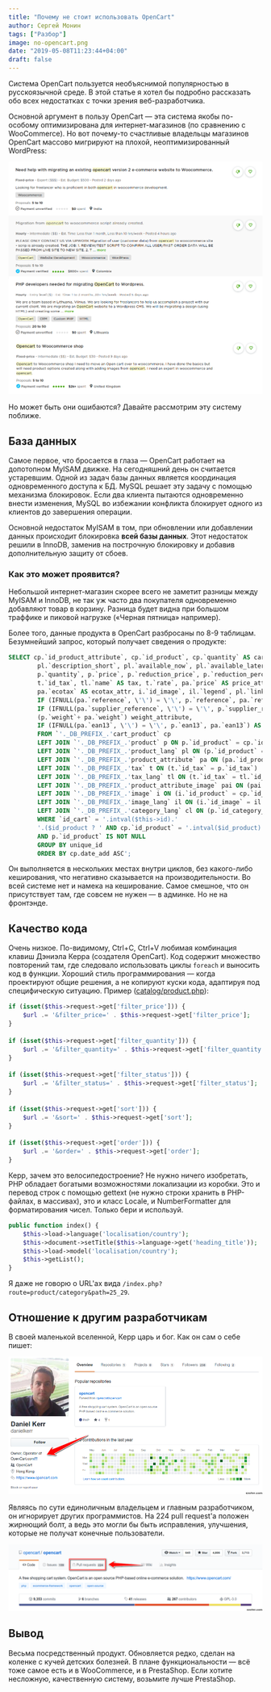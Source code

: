 ```yaml
---
title: "Почему не стоит использовать OpenCart"
author: Сергей Монин
tags: ["Разбор"]
image: no-opencart.png
date: "2019-05-08T11:23:44+04:00"
draft: false
---
```


Система OpenCart пользуется необъяснимой популярностью в русскоязычной среде. В этой статье я хотел бы подробно рассказать обо всех недостатках с точки зрения веб-разработчика.

Основной аргумент в пользу OpenCart — эта система якобы по-особому оптимизирована для интернет-магазинов (по сравнению с WooCommerce). Но вот почему-то счастливые владельцы магазинов OpenCart массово мигрируют на плохой, неоптимизированный WordPress:

![Upwork.com: Миграция с OpenCart на WooCommerce](./opencart_migration.png)

Но может быть они ошибаются? Давайте рассмотрим эту систему поближе.

## База данных

Самое первое, что бросается в глаза — OpenCart работает на допотопном MyISAM движке. На сегодняшний день он считается устаревшим. Одной из задач базы данных является координация одновременного доступа к БД. MySQL решает эту задачу с помощью механизма блокировок. Если два клиента пытаются одновременно внести изменения, MySQL во избежании конфликта блокирует одного из клиентов до завершения операции.  

Основной недостаток MyISAM в том, при обновлении или добавлении данных происходит блокировка **всей базы данных**. Этот недостаток решили в InnoDB, заменив на построчную блокировку и добавив дополнительную защиту от сбоев.

### Как это может проявится?
Небольшой интернет-магазин скорее всего не заметит разницы между MyISAM и InnoDB, не так уж часто два покупателя одновременно добавляют товар в корзину. Разница будет видна при большом траффике и пиковой нагрузке («Черная пятница» например).

Более того, данные продукта в OpenCart разбросаны по 8-9 таблицам. Безумнейший запрос, который получает сведения о продукте:

```sql
SELECT cp.`id_product_attribute`, cp.`id_product`, cp.`quantity` AS cart_quantity, pl.`name`,
		pl.`description_short`, pl.`available_now`, pl.`available_later`, p.`id_product`, p.`id_category_default`, p.`id_supplier`, p.`id_manufacturer`, p.`id_tax`, p.`on_sale`, p.`ecotax`,
		p.`quantity`, p.`price`, p.`reduction_price`, p.`reduction_percent`, p.`reduction_from`, p.`reduction_to`, p.`weight`, p.`out_of_stock`, p.`active`, p.`date_add`, p.`date_upd`,
		t.`id_tax`, tl.`name` AS tax, t.`rate`, pa.`price` AS price_attribute, pa.`quantity` AS quantity_attribute, 
        pa.`ecotax` AS ecotax_attr, i.`id_image`, il.`legend`, pl.`link_rewrite`, cl.`link_rewrite` AS category, CONCAT(cp.`id_product`, cp.`id_product_attribute`) AS unique_id,
        IF (IFNULL(pa.`reference`, \'\') = \'\', p.`reference`, pa.`reference`) AS reference, 
        IF (IFNULL(pa.`supplier_reference`, \'\') = \'\', p.`supplier_reference`, pa.`supplier_reference`) AS supplier_reference, 
        (p.`weight`+ pa.`weight`) weight_attribute,
        IF (IFNULL(pa.`ean13`, \'\') = \'\', p.`ean13`, pa.`ean13`) AS ean13
		FROM `'._DB_PREFIX_.'cart_product` cp
		LEFT JOIN `'._DB_PREFIX_.'product` p ON p.`id_product` = cp.`id_product`
		LEFT JOIN `'._DB_PREFIX_.'product_lang` pl ON (p.`id_product` = pl.`id_product` AND pl.`id_lang` = '.intval($this->id_lang).')
		LEFT JOIN `'._DB_PREFIX_.'product_attribute` pa ON (pa.`id_product_attribute` = cp.`id_product_attribute`)
		LEFT JOIN `'._DB_PREFIX_.'tax` t ON (t.`id_tax` = p.`id_tax`)
		LEFT JOIN `'._DB_PREFIX_.'tax_lang` tl ON (t.`id_tax` = tl.`id_tax` AND tl.`id_lang` = '.intval($this->id_lang).')
		LEFT JOIN `'._DB_PREFIX_.'product_attribute_image` pai ON (pai.`id_product_attribute` = cp.`id_product_attribute`)
		LEFT JOIN `'._DB_PREFIX_.'image` i ON (i.`id_product` = cp.`id_product` AND (IF(pai.`id_image`, pai.`id_image` = i.`id_image`, i.`cover` = 1)))
		LEFT JOIN `'._DB_PREFIX_.'image_lang` il ON (i.`id_image` = il.`id_image` AND il.`id_lang` = '.intval($this->id_lang).')
		LEFT JOIN `'._DB_PREFIX_.'category_lang` cl ON (p.`id_category_default` = cl.`id_category` AND cl.`id_lang` = '.intval($this->id_lang).')
		WHERE `id_cart` = '.intval($this->id).'
		'.($id_product ? ' AND cp.`id_product` = '.intval($id_product) : '').'
		AND p.`id_product` IS NOT NULL
		GROUP BY unique_id
		ORDER BY cp.date_add ASC';
```

Он выполняется в нескольких местах внутри циклов, без какого-либо кеширования, что негативно сказывается на производительности. Во всей системе нет и намека на кеширование. Самое смешное, что он присутствует там, где совсем не нужен — в админке. Но не на фронтэнде.  

## Качество кода

Очень низкое. По-видимому, Ctrl+C, Ctrl+V любимая комбинация клавиш Дэниэла Керра (создателя OpenCart). Код содержит множество повторений там, где следовало использовать циклы `foreach` и выносить код в функции. Хороший стиль программирования — когда проектируют общие решения, а не копируют куски кода, адаптируя под специфическую ситуацию. Пример ([catalog/product.php](https://github.com/opencart/opencart/blob/fc7c882cd5ba872e4ef21e71773a38f7b8f1ea33/upload/admin/controller/catalog/product.php)): 

```php
if (isset($this->request->get['filter_price'])) {
    $url .= '&filter_price=' . $this->request->get['filter_price'];
}

if (isset($this->request->get['filter_quantity'])) {
    $url .= '&filter_quantity=' . $this->request->get['filter_quantity'];
}

if (isset($this->request->get['filter_status'])) {
    $url .= '&filter_status=' . $this->request->get['filter_status'];
}
    
if (isset($this->request->get['sort'])) {
	$url .= '&sort=' . $this->request->get['sort'];
}
	
if (isset($this->request->get['order'])) {
    $url .= '&order=' . $this->request->get['order'];
}
```

Керр, зачем это велосипедостроение? Не нужно ничего изобретать, PHP обладает богатыми возможностями локализации из коробки. Это и перевод строк с помощью gettext (не нужно строки хранить в PHP-файлах, в массивах), это и класс Locale, и NumberFormatter для форматирования чисел. Только бери и используй. 

```php
public function index() {
    $this->load->language('localisation/country');
	$this->document->setTitle($this->language->get('heading_title'));
	$this->load->model('localisation/country');
	$this->getList();
}
```

Я даже не говорю о URL'ах вида `/index.php?route=product/category&path=25_29`. 

## Отношение к другим разработчикам

В своей маленькой вселенной, Керр царь и бог. Как он сам о себе пишет:

![Перевод: Владелец, Оператор OpenCart.com!!!](./kerr.png)

Являясь по сути единоличным владельцем и главным разработчиком, он игнорирует других программистов. На 224 pull request'а положен жирнющий болт, а ведь это могли бы быть исправления, улучшения, которые не получат конечные пользователи.
  
![Pull requests на гитхабе, висят ещё с 2016-го года](./pull_requests.png)

## Вывод

Весьма посредственный продукт. Обновляется редко, сделан на коленке с кучей детских болезней. В плане функциональности — всё тоже самое есть и в WooCommerce, и в PrestaShop. Если хотите несложную, качественную систему, возьмите лучше PrestaShop.  

